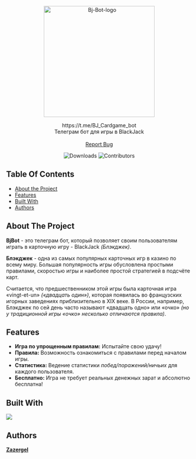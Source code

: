 <p align="center">
  <a href="https://github.com/Zazergel/bjbot">
   <img src='https://i.postimg.cc/ydmXp5fY/Bj-Bot-logo.png' border='0' weight=300 height=300 alt='Bj-Bot-logo'/></a>
  </a>
  <p align="center">
    https://t.me/BJ_Cardgame_bot
    <br>
    Телеграм бот для игры в BlackJack
    <br/>
    <br/>
    <a href="https://github.com/Zazergel/bjbot/issues">Report Bug</a>
  </p>
<div class="myWrapper" markdown="1" align="center">
  
  ![Downloads](https://img.shields.io/github/downloads/Zazergel/bjbot/total) ![Contributors](https://img.shields.io/github/contributors/Zazergel/bjbot?color=dark-green) 
</div>


## Table Of Contents

* [About the Project](#about-the-project)
* [Features](#features)
* [Built With](#built-with)
* [Authors](#authors)

## About The Project
**BjBot** - это телеграм бот, который позволяет своим пользователям играть в карточную игру - BlackJack *(Блэкджек)*. 

**Блэкджек** - одна из самых популярных карточных игр в казино по всему миру. Большая популярность игры обусловлена простыми правилами, скоростью игры и наиболее простой стратегией в подсчёте карт.

Считается, что предшественником этой игры была карточная игра «vingt-et-un» *(«двадцать один»)*, которая появилась во французских игорных заведениях приблизительно в XIX веке. В России, например, Блэкджек по сей день часто называют «двадцать одно» или «очко» *(но у традиционной игры «очко» несколько отличаются правила)*.

## Features
- **Игра по упрощенным правилам:** Испытайте свою удачу!
- **Правила:** Возможность ознакомиться с правилами перед началом игры. 
- **Статистика:** Ведение статистики *побед/поражений/ничьих* для каждого пользователя.
- **Бесплатно:** Игра не требует реальных денежных зарат и абсолютно бесплатна!
## Built With

<p align="left">
    <img src="https://skillicons.dev/icons?i=java,maven,spring" />
</p>

## Authors

 **[Zazergel](https://github.com/Zazergel/)**
